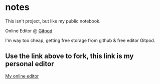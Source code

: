 # notes
This isn't project, but like my public notebook.

Online Editor @ [Gitpod](https://gitpod.io/#github.com/retry51776/notes)

I'm way too cheap, getting free storage from github & free editor Gitpod.

## Use the link above to fork, this link is my personal editor
[My online editor](https://moccasin-llama-svcx7ihw.ws-us18.gitpod.io/)